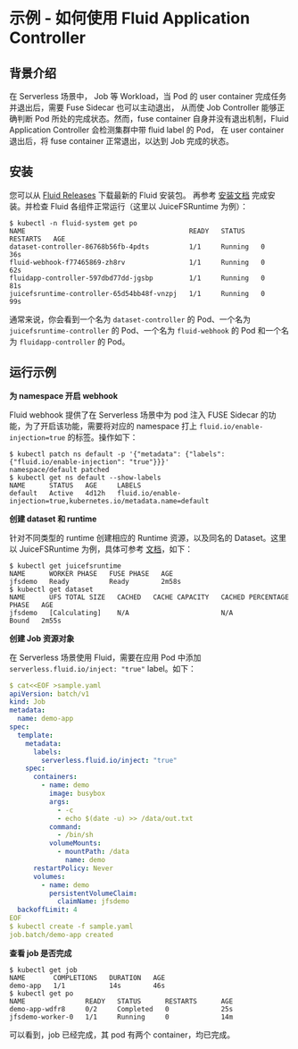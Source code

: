 # 示例 - 如何使用 Fluid Application Controller

## 背景介绍

在 Serverless 场景中， Job 等 Workload，当 Pod 的 user container 完成任务并退出后，需要 Fuse Sidecar 也可以主动退出，
从而使 Job Controller 能够正确判断 Pod 所处的完成状态。然而，fuse container 自身并没有退出机制，Fluid Application Controller 会检测集群中带 fluid label 的 Pod， 
在 user container 退出后，将 fuse container 正常退出，以达到 Job 完成的状态。

## 安装

您可以从 [Fluid Releases](https://github.com/fluid-cloudnative/fluid/releases) 下载最新的 Fluid 安装包。
再参考 [安装文档](../userguide/install.md) 完成安装。并检查 Fluid 各组件正常运行（这里以 JuiceFSRuntime 为例）：

```shell
$ kubectl -n fluid-system get po
NAME                                         READY   STATUS    RESTARTS   AGE
dataset-controller-86768b56fb-4pdts          1/1     Running   0          36s
fluid-webhook-f77465869-zh8rv                1/1     Running   0          62s
fluidapp-controller-597dbd77dd-jgsbp         1/1     Running   0          81s
juicefsruntime-controller-65d54bb48f-vnzpj   1/1     Running   0          99s
```

通常来说，你会看到一个名为 `dataset-controller` 的 Pod、一个名为 `juicefsruntime-controller` 的 Pod、一个名为 `fluid-webhook` 的 Pod 和一个名为 `fluidapp-controller` 的 Pod。

## 运行示例

**为 namespace 开启 webhook**

Fluid webhook 提供了在 Serverless 场景中为 pod 注入 FUSE Sidecar 的功能，为了开启该功能，需要将对应的 namespace 打上 `fluid.io/enable-injection=true` 的标签。操作如下：

```shell
$ kubectl patch ns default -p '{"metadata": {"labels": {"fluid.io/enable-injection": "true"}}}'
namespace/default patched
$ kubectl get ns default --show-labels
NAME      STATUS   AGE     LABELS
default   Active   4d12h   fluid.io/enable-injection=true,kubernetes.io/metadata.name=default
```

**创建 dataset 和 runtime**

针对不同类型的 runtime 创建相应的 Runtime 资源，以及同名的 Dataset。这里以 JuiceFSRuntime 为例，具体可参考 [文档](juicefs_runtime.md)，如下：

```shell
$ kubectl get juicefsruntime
NAME      WORKER PHASE   FUSE PHASE   AGE
jfsdemo   Ready          Ready        2m58s
$ kubectl get dataset
NAME      UFS TOTAL SIZE   CACHED   CACHE CAPACITY   CACHED PERCENTAGE   PHASE   AGE
jfsdemo   [Calculating]    N/A                       N/A                 Bound   2m55s
```

**创建 Job 资源对象**

在 Serverless 场景使用 Fluid，需要在应用 Pod 中添加 `serverless.fluid.io/inject: "true"` label。如下：

```yaml
$ cat<<EOF >sample.yaml
apiVersion: batch/v1
kind: Job
metadata:
  name: demo-app
spec:
  template:
    metadata:
      labels:
        serverless.fluid.io/inject: "true"
    spec:
      containers:
        - name: demo
          image: busybox
          args:
            - -c
            - echo $(date -u) >> /data/out.txt
          command:
            - /bin/sh
          volumeMounts:
            - mountPath: /data
              name: demo
      restartPolicy: Never
      volumes:
        - name: demo
          persistentVolumeClaim:
            claimName: jfsdemo
  backoffLimit: 4
EOF
$ kubectl create -f sample.yaml
job.batch/demo-app created
```

**查看 job 是否完成**

```shell
$ kubectl get job
NAME       COMPLETIONS   DURATION   AGE
demo-app   1/1           14s        46s
$ kubectl get po
NAME               READY   STATUS      RESTARTS      AGE
demo-app-wdfr8     0/2     Completed   0             25s
jfsdemo-worker-0   1/1     Running     0             14m
```

可以看到，job 已经完成，其 pod 有两个 container，均已完成。
